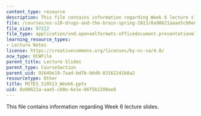 ```yaml
---
content_type: resource
description: This file contains information regarding Week 6 lecture slides.
file: /courses/es-s10-drugs-and-the-brain-spring-2013/8a98621aaae5cb0e6e1e66f5b2200ae8_MITES_S10S13_Week6.pptx
file_size: 97222
file_type: application/vnd.openxmlformats-officedocument.presentationml.presentation
learning_resource_types:
- Lecture Notes
license: https://creativecommons.org/licenses/by-nc-sa/4.0/
ocw_type: OCWFile
parent_title: Lecture Slides
parent_type: CourseSection
parent_uid: 91649e19-7aad-bdfb-b6d0-83162241b8a2
resourcetype: Other
title: MITES_S10S13_Week6.pptx
uid: 8a98621a-aae5-cb0e-6e1e-66f5b2200ae8
---
```

This file contains information regarding Week 6 lecture slides.